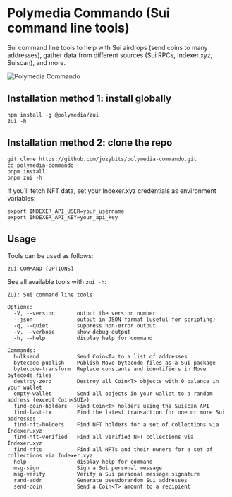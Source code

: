 # Polymedia Commando (Sui command line tools)

Sui command line tools to help with Sui airdrops (send coins to many addresses), gather data from different sources (Sui RPCs, Indexer.xyz, Suiscan), and more.

![Polymedia Commando](https://assets.polymedia.app/img/commando/open-graph.webp)

## Installation method 1: install globally

```
npm install -g @polymedia/zui
zui -h
```

## Installation method 2: clone the repo

```
git clone https://github.com/juzybits/polymedia-commando.git
cd polymedia-commando
pnpm install
pnpm zui -h
```

If you'll fetch NFT data, set your Indexer.xyz credentials as environment variables:
```
export INDEXER_API_USER=your_username
export INDEXER_API_KEY=your_api_key
```

## Usage

Tools can be used as follows:

```
zui COMMAND [OPTIONS]
```

See all available tools with `zui -h`:

```
ZUI: Sui command line tools

Options:
  -V, --version       output the version number
  --json              output in JSON format (useful for scripting)
  -q, --quiet         suppress non-error output
  -v, --verbose       show debug output
  -h, --help          display help for command

Commands:
  bulksend            Send Coin<T> to a list of addresses
  bytecode-publish    Publish Move bytecode files as a Sui package
  bytecode-transform  Replace constants and identifiers in Move bytecode files
  destroy-zero        Destroy all Coin<T> objects with 0 balance in your wallet
  empty-wallet        Send all objects in your wallet to a random address (except Coin<SUI>)
  find-coin-holders   Find Coin<T> holders using the Suiscan API
  find-last-tx        Find the latest transaction for one or more Sui addresses
  find-nft-holders    Find NFT holders for a set of collections via Indexer.xyz
  find-nft-verified   Find all verified NFT collections via Indexer.xyz
  find-nfts           Find all NFTs and their owners for a set of collections via Indexer.xyz
  help                display help for command
  msg-sign            Sign a Sui personal message
  msg-verify          Verify a Sui personal message signature
  rand-addr           Generate pseudorandom Sui addresses
  send-coin           Send a Coin<T> amount to a recipient
```
